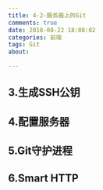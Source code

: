 ```yaml
---
title: 4-2-服务器上的Git
comments: true
date: 2018-08-22 18:08:02
categories: 前端
tags: Git
about:

---
```


## 3.生成SSH公钥

## 4.配置服务器

## 5.Git守护进程

## 6.Smart HTTP

